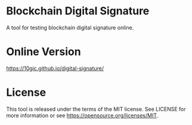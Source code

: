 # Blockchain Digital Signature

A tool for testing blockchain digital signature online.

# Online Version

https://10gic.github.io/digital-signature/

# License

This tool is released under the terms of the MIT license. See LICENSE for
more information or see https://opensource.org/licenses/MIT.
